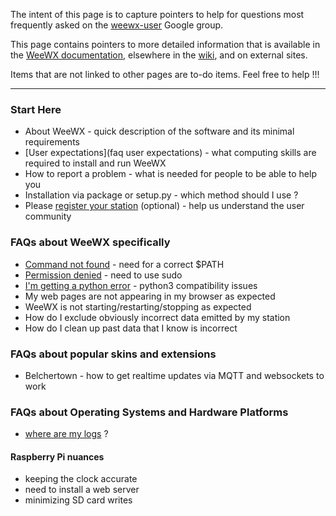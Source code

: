 The intent of this page is to capture pointers to help for questions most frequently asked on the [weewx-user](https://groups.google.com/g/weewx-user) Google group.  

This page contains pointers to more detailed information that is available in the [WeeWX documentation](https://weewx.com/docs.html), elsewhere in the [wiki](https://github.com/weewx/weewx/wiki), and on external sites.

Items that are not linked to other pages are to-do items.  Feel free to help !!!

***

### Start Here

* About WeeWX - quick description of the software and its minimal requirements
* [User expectations](faq user expectations) - what computing skills are required to install and run WeeWX
* How to report a problem - what is needed for people to be able to help you
* Installation via package or setup.py - which method should I use ?
* Please [register your station](faq-register-your-station) (optional) - help us understand the user community

### FAQs about WeeWX specifically

* [Command not found](faq-command-not-found) - need for a correct $PATH
* [Permission denied](faq-permission-denied) - need to use sudo
* [I'm getting a python error](faq-python-error) - python3 compatibility issues
* My web pages are not appearing in my browser as expected
* WeeWX is not starting/restarting/stopping as expected
* How do I exclude obviously incorrect data emitted by my station
* How do I clean up past data that I know is incorrect

### FAQs about popular skins and extensions
* Belchertown - how to get realtime updates via MQTT and websockets to work

### FAQs about Operating Systems and Hardware Platforms

* [where are my logs](faq-where-are-my-logs) ?

#### Raspberry Pi nuances
* keeping the clock accurate
* need to install a web server
* minimizing SD card writes
